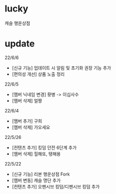 # lucky

캐슬 행운상점

# update

22/6/6

- [신규 기능] 업데이트 시 알림 및 초기화 권장 기능 추가
- [편의성 개선] 상품 노출 정리

22/6/5

- [멤버 닉네임 변경] 홧병 -> 이십사수
- [멤버 삭제] 얼짱

22/6/4

- [멤버 추가] 구희
- [멤버 삭제] 가오세요

22/5/26

- [컨텐츠 추가] 킹덤 던전 6단계 추가
- [멤버 삭제] 힐해또, 탱해용

22/5/22

- [신규 기능] 리본 행운상점 Fork
- [멤버 변동] 캐슬 명단 추가
- [컨텐츠 추가] 오펜시브 킹덤/디펜시브 킹덤 추가
